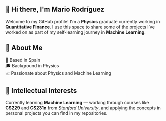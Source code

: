 ## 👋 Hi there, I'm Mario Rodríguez

Welcome to my GitHub profile! I'm a **Physics** graduate currently working in **Quantitative Finance**. I use this space to share some of the projects I’ve worked on as part of my self-learning journey in **Machine Learning**.

## 🧠 About Me
📍 Based in Spain  
🎓 Background in Physics  
📈 Passionate about Physics and Machine Learning  

## 🌱 Intellectual Interests
Currently learning **Machine Learning** — working through courses like **CS229** and **CS231n** from *Stanford University*, and applying the concepts in personal projects you can find in my repositories.

<!--
**MarioRG29/MarioRG29** is a ✨ _special_ ✨ repository because its `README.md` (this file) appears on your GitHub profile.

Here are some ideas to get you started:

- 🔭 I’m currently working on ...
- 🌱 I’m currently learning ...
- 👯 I’m looking to collaborate on ...
- 🤔 I’m looking for help with ...
- 💬 Ask me about ...
- 📫 How to reach me: ...
- 😄 Pronouns: ...
- ⚡ Fun fact: ...
-->
